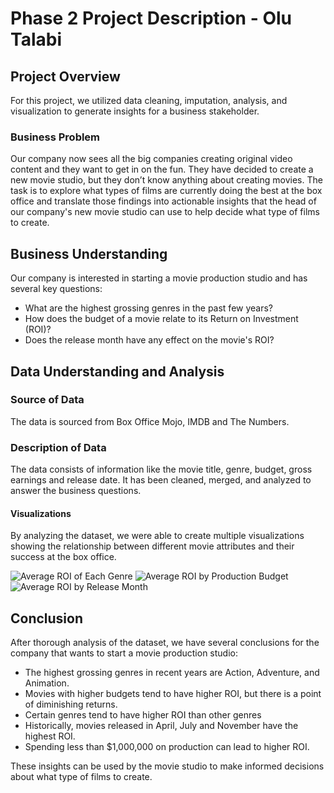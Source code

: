 # Phase 2 Project Description - Olu Talabi

## Project Overview

For this project, we utilized data cleaning, imputation, analysis, and visualization to generate insights for a business stakeholder.

### Business Problem

Our company now sees all the big companies creating original video content and they want to get in on the fun. They have decided to create a new movie studio, but they don’t know anything about creating movies. The task is to explore what types of films are currently doing the best at the box office and translate those findings into actionable insights that the head of our company's new movie studio can use to help decide what type of films to create.

## Business Understanding

Our company is interested in starting a movie production studio and has several key questions:

* What are the highest grossing genres in the past few years?
* How does the budget of a movie relate to its Return on Investment (ROI)?
* Does the release month have any effect on the movie's ROI?

## Data Understanding and Analysis

### Source of Data

The data is sourced from Box Office Mojo, IMDB and The Numbers.

### Description of Data

The data consists of information like the movie title, genre, budget, gross earnings and release date. It has been cleaned, merged, and analyzed to answer the business questions.

#### Visualizations

By analyzing the dataset, we were able to create multiple visualizations showing the relationship between different movie attributes and their success at the box office.


![Average ROI of Each Genre](https://hedoniclife.com/wp-content/uploads/2023/05/Screen-Shot-2023-05-15-at-6.56.31-AM.png)
![Average ROI by Production Budget](https://hedoniclife.com/wp-content/uploads/2023/05/Screen-Shot-2023-05-15-at-6.56.53-AM.png)
![Average ROI by Release Month](https://hedoniclife.com/wp-content/uploads/2023/05/Screen-Shot-2023-05-15-at-6.57.02-AM.png)


## Conclusion

After thorough analysis of the dataset, we have several conclusions for the company that wants to start a movie production studio:

* The highest grossing genres in recent years are Action, Adventure, and Animation.
* Movies with higher budgets tend to have higher ROI, but there is a point of diminishing returns.
* Certain genres tend to have higher ROI than other genres
* Historically, movies released in April, July and November have the highest ROI.
* Spending less than $1,000,000 on production can lead to higher ROI.

These insights can be used by the movie studio to make informed decisions about what type of films to create.
